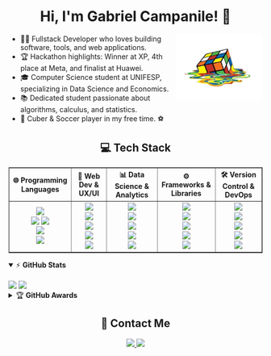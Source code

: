 # <div align="center">Hi, I'm Gabriel Campanile! 👋</div>

<img align="right" alt="rubics-cube" height="130em" src="cubogit.png">

- 👨‍💻 Fullstack Developer who loves building software, tools, and web applications.
- 🏆 Hackathon highlights: Winner at XP, 4th place at Meta, and finalist at Huawei.
- 🎓 Computer Science student at UNIFESP, specializing in Data Science and Economics.
- 📚 Dedicated student passionate about algorithms, calculus, and statistics.
- 🧩 Cuber & Soccer player in my free time. ⚽


## <div align="center">💻 Tech Stack</div>
<div align="center">
  <table border="1" cellspacing="0" cellpadding="5">
    <tr>
      <th>🌐 Programming Languages</th>
      <th>🎨 Web Dev & UX/UI</th>
      <th>📊 Data Science & Analytics</th>
      <th>⚙️ Frameworks & Libraries</th>
      <th>🛠️ Version Control & DevOps</th>
    </tr>
    <tr>
      <td align="center">
        <img src="https://shields.io/badge/JavaScript-%23323330.svg?style=flat&logo=javascript&logoColor=%23F7DF1E" height="25"><br>
        <img src="https://shields.io/badge/TypeScript-3178C6?logo=TypeScript&logoColor=FFF" height="25">
        <img src="https://img.shields.io/badge/Python-3670A0?style=flat&logo=python&logoColor=ffdd54" height="25"><br>
        <img src="https://img.shields.io/badge/R-%231776BB.svg?style=flat&logo=r&logoColor=white" height="25"><br>
        <img src="https://img.shields.io/badge/C-%2300599C.svg?style=flat&logo=c&logoColor=white" height="25"><br>
      </td>
      <td align="center">
        <img src="https://img.shields.io/badge/HTML5-%23E34F26.svg?style=flat&logo=html5&logoColor=white" height="25"><br>
        <img src="https://img.shields.io/badge/CSS3-%231572B6.svg?style=flat&logo=css3&logoColor=white" height="25"><br>
        <img src="https://img.shields.io/badge/SCSS-%23CC6699.svg?style=flat&logo=sass&logoColor=white" height="25"><br>
        <img src="https://img.shields.io/badge/Bootstrap-%23563D7C.svg?style=flat&logo=bootstrap&logoColor=white" height="25"><br>
        <img src="https://img.shields.io/badge/Figma-%23F24E1E.svg?style=flat&logo=figma&logoColor=white" height="25">
      </td>
      <td align="center">
        <img src="https://img.shields.io/badge/SQL-%2300f.svg?style=flat&logo=sqlite&logoColor=white" height="25"><br>
        <img src="https://img.shields.io/badge/Pandas-%23150458.svg?style=flat&logo=pandas&logoColor=white" height="25"><br>
        <img src="https://img.shields.io/badge/Plotly-%233F4F75.svg?style=flat&logo=plotly&logoColor=white" height="25"><br>
        <img src="https://img.shields.io/badge/Power_BI-%2300B5E2.svg?style=flat&logo=powerbi&logoColor=white" height="25"><br>
        <img src="https://img.shields.io/badge/Microsoft_Excel-%232A5699.svg?style=flat&logo=microsoft-excel&logoColor=white" height="25">
      </td>
      <td align="center">
        <img src="https://img.shields.io/badge/React-%2320232a.svg?style=flat&logo=react&logoColor=%2361DAFB" height="25"><br>
        <img src="https://img.shields.io/badge/Next.js-000000?logo=nextdotjs&logoColor=white" height="25"><br>
        <img src="https://img.shields.io/badge/Streamlit-%FF4B4B.svg?style=flat&logo=streamlit&logoColor=white" height="25"><br>
        <img src="https://img.shields.io/badge/Flask-%23000.svg?style=flat&logo=flask&logoColor=white" height="25"><br>
        <img src="https://img.shields.io/badge/Shiny-%23F4645F.svg?style=flat&logo=r&logoColor=white" height="25">
      </td>
      <td align="center">
        <img src="https://img.shields.io/badge/Git-%23F05033.svg?style=flat&logo=git&logoColor=white" height="25"><br>
        <img src="https://img.shields.io/badge/GitLab-%23FC6D26.svg?style=flat&logo=gitlab&logoColor=white" height="25"><br>
        <img src="https://img.shields.io/badge/Vercel-%23000000.svg?style=flat&logo=vercel&logoColor=white" height="25"><br>
        <img src="https://img.shields.io/badge/Docker-%230db7ed.svg?style=flat&logo=docker&logoColor=white" height="25"><br>
        <img src="https://img.shields.io/badge/Azure-%230078D4.svg?style=flat&logo=microsoft-azure&logoColor=white" height="25">
      </td>
    </tr>
  </table>
</div>

<details open>
    <summary>&#9889 <b>GitHub Stats</b></summary><br/>

  <div style="display: inline-block" align="center">
    <img src="https://github-readme-stats.vercel.app/api?username=gabrielcampanile&theme=dracula&hide_border=true&include_all_commits=true&count_private=true&hide=contribs&show_icons=true">
    <img src="https://github-readme-stats.vercel.app/api/top-langs/?username=gabrielcampanile&size_weight=0&count_weight=1&langs_count=6&layout=compact&hide=css&theme=dracula&hide_border=true">
  </div>

</details>


<details>
    <summary>&#127942 <b>GitHub Awards</b></summary><br/>

![Github Trophy](https://github-profile-trophy.vercel.app/?username=gabrielcampanile)

</details>

## <div align="center">📧 Contact Me</div>
<div align="center">
  <a href="https://www.linkedin.com/in/gabriel-belchior-campanile-5a380a27a" target="_blank">
    <img src="https://img.shields.io/badge/LinkedIn-%230077B5.svg?logo=linkedin&logoColor=white" height="25">
  </a>
  <a href="mailto:gabrielcampanile03@gmail.com" target="_blank">
    <img src="https://img.shields.io/badge/Gmail-D14836?style=flat&logo=gmail&logoColor=white" height="25">
  </a>
<!--   <a href="https://www.instagram.com/bielcampanile/" target="_blank">
    <img src="https://img.shields.io/badge/Instagram-%23E4405F.svg?logo=Instagram&logoColor=white" height="25">
  </a> -->
</div> 
